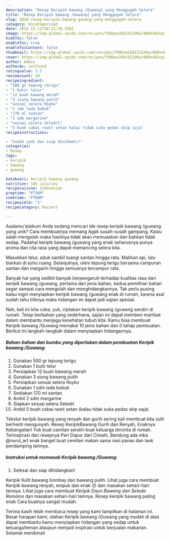 ```yaml
---
description: "Resep Keripik bawang /Guwang{ yang Menggugah Selera"
title: "Resep Keripik bawang /Guwang{ yang Menggugah Selera"
slug: 2020-resep-keripik-bawang-guwang-yang-menggugah-selera
category: Uncategorized
date: 2022-12-11T18:11:30.336Z
image: https://img-global.cpcdn.com/recipes/f90baa16b1522d6a/680x482cq70/keripik-bawang-guwang-foto-resep-utama.jpg
hideToc: false
enableToc: true
enableTocContent: false
thumbnail: https://img-global.cpcdn.com/recipes/f90baa16b1522d6a/680x482cq70/keripik-bawang-guwang-foto-resep-utama.jpg
cover: https://img-global.cpcdn.com/recipes/f90baa16b1522d6a/680x482cq70/keripik-bawang-guwang-foto-resep-utama.jpg
author: Admin
authorAv: notfound
ratingvalue: 3.5
reviewcount: 19
recipeingredient:
- "500 gr tepung terigu"
- "1 butir telur"
- "12 buah bawang merah"
- "3 siung bawang putih"
- "sesuai selera Royko"
- "1 sdm lada bubuk"
- "170 ml santan"
- "2 sdm margarine"
- "sesuai selera Seledri"
- "5 buah cabai rawit setan kalau tidak suka pedas skip saja"
recipeinstructions:

- "Sudah jadi dan siap dinikmati!"
categories:
- Resep
tags:
- keripik
- bawang
- guwang

katakunci: keripik bawang guwang 
nutrition: 105 calories
recipecuisine: Indonesian
preptime: "PT36M"
cooktime: "PT60M"
recipeyield: "2"
recipecategory: Dessert

---
```



Asalamu'alaikum Anda sedang mencari ide resep keripik bawang /guwang yang unik? Cara membuatnya memang Agak susah-susah gampang. Kalau salah mengolah maka hasilnya tidak akan memuaskan dan bahkan tidak sedap. Padahal keripik bawang /guwang yang enak seharusnya punya aroma dan cita rasa yang dapat memancing selera kita.


Masukkan telur, aduk sambil tuangi santan hingga rata. Matikan api, lalu biarkan di suhu ruang. Selanjutnya, uleni tepung terigu bersama campuran santan dan margarin hingga semuanya tercampur rata.

Banyak hal yang sedikit banyak berpengaruh terhadap kualitas rasa dari keripik bawang /guwang, pertama dari jenis bahan, kedua pemilihan bahan segar sampai cara mengolah dan menghidangkannya. Tak perlu pusing kalau ingin menyiapkan keripik bawang /guwang enak di rumah, karena asal sudah tahu triknya maka hidangan ini dapat jadi sajian spesial.


Nah, kali ini kita coba, yuk, ciptakan keripik bawang /guwang sendiri di rumah. Tetap berbahan yang sederhana, sajian ini dapat memberi manfaat dalam membantu menjaga kesehatan tubuh kita. Kamu bisa membuat Keripik bawang /Guwang memakai 10 jenis bahan dan 0 tahap pembuatan. Berikut ini langkah-langkah dalam menyiapkan hidangannya.

<!--inarticleads1-->

##### Bahan-bahan dan bumbu yang diperlukan dalam pembuatan Keripik bawang /Guwang:

1. Gunakan 500 gr tepung terigu
1. Gunakan 1 butir telur
1. Persiapkan 12 buah bawang merah
1. Gunakan 3 siung bawang putih
1. Persiapkan sesuai selera Royko
1. Gunakan 1 sdm lada bubuk
1. Sediakan 170 ml santan
1. Ambil 2 sdm margarine
1. Siapkan sesuai selera Seledri
1. Ambil 5 buah cabai rawit setan (kalau tidak suka pedas skip saja)


Tekstur keripik bawang yang renyah dan gurih sering kali membuat kita sulit berhenti mengunyah. Resep KeripikBawang Gurih dan Renyah, Enaknya Kebangetan! Yuk buat camilan sendiri buat keluarga tercinta di rumah. Terinspirasi dari resepnya Peri Dapur dari Cimahi, Bandung ada mba @nurul_art enak banget buat cemilan makan sama nasi panas dan lauk pendamping lainnya. 

<!--inarticleads2-->

##### Instruksi untuk memasak Keripik bawang /Guwang:


1. Selesai dan siap dihidangkan!

Keripik Kulit bawang bombay dan bawang putih. Lihat juga cara membuat Keripik bawang renyah, empuk dan enak 😊 dan masakan sehari-hari lainnya. Lihat juga cara membuat *Keripik Daun Bawang dan Selada Romaine* dan masakan sehari-hari lainnya. Resep keripik bawang paling enak Cara buatnya sangat mudah. 

Terima kasih telah membaca resep yang kami tampilkan di halaman ini. Besar harapan kami, olahan Keripik bawang /Guwang yang mudah di atas dapat membantu kamu menyiapkan hidangan yang sedap untuk keluarga/teman ataupun menjadi inspirasi untuk berjualan makanan. Selamat menikmati
